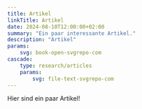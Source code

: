 ```yaml
---
title: Artikel
linkTitle: Artikel
date: 2024-08-10T12:00:00+02:00
summary: "Ein paar interessante Artikel."
description: "Artikel"
params:
    svg: book-open-svgrepo-com
cascade:
    type: research/articles
    params:
        svg: file-text-svgrepo-com
---
```


Hier sind ein paar Artikel!